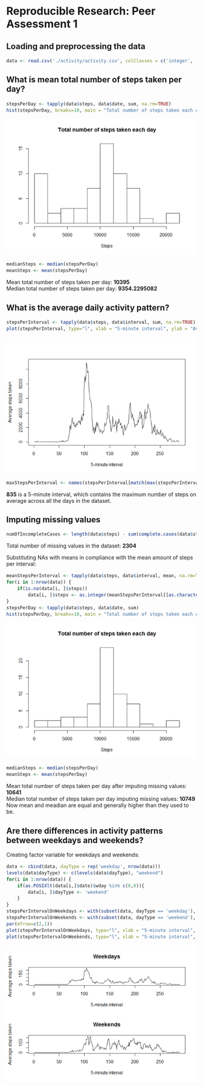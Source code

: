 # Reproducible Research: Peer Assessment 1




## Loading and preprocessing the data


```r
data <- read.csv('./activity/activity.csv', colClasses = c('integer', 'Date', 'integer'))
```

## What is mean total number of steps taken per day?


```r
stepsPerDay <- tapply(data$steps, data$date, sum, na.rm=TRUE)
hist(stepsPerDay, breaks=10, main = "Total number of steps taken each day", xlab="Steps", ylab="")
```

![](./PA1_template_files/figure-html/unnamed-chunk-2-1.png) 

```r
medianSteps <- median(stepsPerDay)
meanSteps <- mean(stepsPerDay)
```
Mean total number of steps taken per day: **10395**  
Median total number of steps taken per day: **9354.2295082**

## What is the average daily activity pattern?


```r
stepsPerInterval <- tapply(data$steps, data$interval, sum, na.rm=TRUE)
plot(stepsPerInterval, type="l", xlab = "5-minute interval", ylab = "Average steps taken")
```

![](./PA1_template_files/figure-html/unnamed-chunk-3-1.png) 

```r
maxStepsPerInterval <- names(stepsPerInterval[match(max(stepsPerInterval), stepsPerInterval)])
```
**835** is a 5-minute interval, which contains the maximum number of steps on average across all the days in the dataset.

## Imputing missing values

```r
numOfIncompleteCases <- length(data$steps) - sum(complete.cases(data$steps))
```
Total number of missing values in the dataset: **2304**

Substituting NAs with means in compliance with the mean amount of steps per interval:

```r
meanStepsPerInterval <- tapply(data$steps, data$interval, mean, na.rm=TRUE)
for(i in 1:nrow(data)) {
    if(is.na(data[i, ]$steps))
        data[i, ]$steps <- as.integer(meanStepsPerInterval[[as.character(data[i, ]$interval)]])
}
stepsPerDay <- tapply(data$steps, data$date, sum)
hist(stepsPerDay, breaks=10, main = "Total number of steps taken each day", xlab="Steps", ylab="")
```

![](./PA1_template_files/figure-html/unnamed-chunk-5-1.png) 

```r
medianSteps <- median(stepsPerDay)
meanSteps <- mean(stepsPerDay)
```

Mean total number of steps taken per day after imputing missing values: **10641**  
Median total number of steps taken per day imputing missing values: **10749**
Now mean and meadian are equal and generally higher than they used to be.

## Are there differences in activity patterns between weekdays and weekends?

Creating factor variable for weekdays and weekends:

```r
data <- cbind(data, dayType = rep('weekday', nrow(data)))
levels(data$dayType) <- c(levels(data$dayType), "weekend")
for(i in 1:nrow(data)) {
    if(as.POSIXlt(data[i,]$date)$wday %in% c(6,0)){
        data[i, ]$dayType <- 'weekend'
    }
}
stepsPerIntervalOnWeekdays <- with(subset(data, dayType == 'weekday'), tapply(steps, interval, mean))
stepsPerIntervalOnWeekends <- with(subset(data, dayType == 'weekend'), tapply(steps, interval, mean))
par(mfrow=c(2,1))
plot(stepsPerIntervalOnWeekdays, type="l", xlab = "5-minute interval", ylab = "Average steps taken", main="Weekdays")
plot(stepsPerIntervalOnWeekends, type="l", xlab = "5-minute interval", ylab = "Average steps taken", main="Weekends")
```

![](./PA1_template_files/figure-html/unnamed-chunk-6-1.png) 
